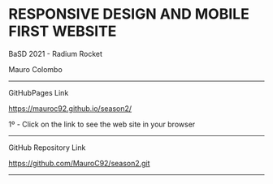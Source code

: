 # RESPONSIVE DESIGN AND MOBILE FIRST WEBSITE

BaSD 2021 - Radium Rocket

Mauro Colombo

---

 GitHubPages Link

<https://mauroc92.github.io/season2/>

1º - Click on the link to see the web site in your browser

---

GitHub Repository Link

<https://github.com/MauroC92/season2.git>

---